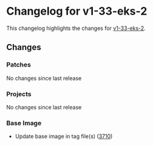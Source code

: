 # Changelog for v1-33-eks-2

This changelog highlights the changes for [v1-33-eks-2](https://github.com/aws/eks-distro/tree/v1-33-eks-2).

## Changes

### Patches
No changes since last release

### Projects
No changes since last release

### Base Image
* Update base image in tag file(s) ([3710](https://github.com/aws/eks-distro/pull/3710))

